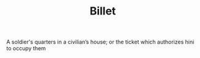 ---
title: Billet
letter: B
permalink: "/definitions/billet.html"
body: A soldier's quarters in a civilian’s house; or the ticket which authorizes hini
  to occupy them
published_at: '2018-07-07'
layout: post
---